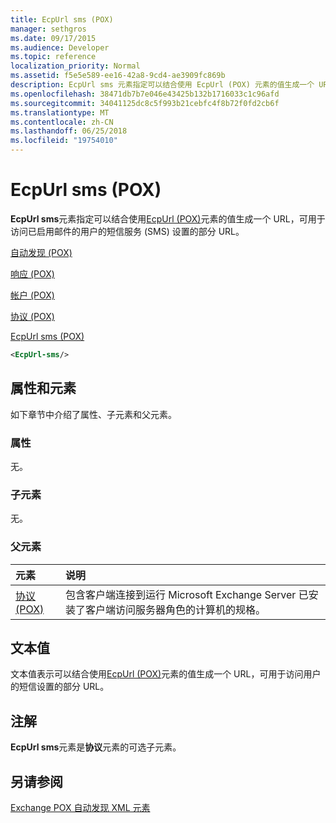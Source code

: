 ```yaml
---
title: EcpUrl sms (POX)
manager: sethgros
ms.date: 09/17/2015
ms.audience: Developer
ms.topic: reference
localization_priority: Normal
ms.assetid: f5e5e589-ee16-42a8-9cd4-ae3909fc869b
description: EcpUrl sms 元素指定可以结合使用 EcpUrl (POX) 元素的值生成一个 URL，可用于访问已启用邮件的用户的短信服务 (SMS) 设置的部分 URL。
ms.openlocfilehash: 38471db7b7e046e43425b132b1716033c1c96afd
ms.sourcegitcommit: 34041125dc8c5f993b21cebfc4f8b72f0fd2cb6f
ms.translationtype: MT
ms.contentlocale: zh-CN
ms.lasthandoff: 06/25/2018
ms.locfileid: "19754010"
---
```

# <a name="ecpurl-sms-pox"></a>EcpUrl sms (POX)

**EcpUrl sms**元素指定可以结合使用[EcpUrl (POX)](ecpurl-pox.md)元素的值生成一个 URL，可用于访问已启用邮件的用户的短信服务 (SMS) 设置的部分 URL。 
  
[自动发现 (POX)](autodiscover-pox.md)
  
[响应 (POX)](response-pox.md)
  
[帐户 (POX)](account-pox.md)
  
[协议 (POX)](protocol-pox.md)
  
[EcpUrl sms (POX)](ecpurl-sms-pox.md)
  
```XML
<EcpUrl-sms/>
```

## <a name="attributes-and-elements"></a>属性和元素

如下章节中介绍了属性、子元素和父元素。
  
### <a name="attributes"></a>属性

无。
  
### <a name="child-elements"></a>子元素

无。
  
### <a name="parent-elements"></a>父元素

|**元素**|**说明**|
|:-----|:-----|
|[协议 (POX)](protocol-pox.md) <br/> |包含客户端连接到运行 Microsoft Exchange Server 已安装了客户端访问服务器角色的计算机的规格。  <br/> |
   
## <a name="text-value"></a>文本值

文本值表示可以结合使用[EcpUrl (POX)](ecpurl-pox.md)元素的值生成一个 URL，可用于访问用户的短信设置的部分 URL。 
  
## <a name="remarks"></a>注解

**EcpUrl sms**元素是**协议**元素的可选子元素。 
  
## <a name="see-also"></a>另请参阅



[Exchange POX 自动发现 XML 元素](pox-autodiscover-xml-elements-for-exchange.md)

